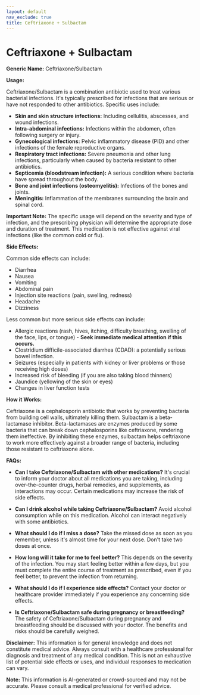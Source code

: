 ```yaml
---
layout: default
nav_exclude: true
title: Ceftriaxone + Sulbactam
---
```


# Ceftriaxone + Sulbactam

**Generic Name:** Ceftriaxone/Sulbactam

**Usage:**

Ceftriaxone/Sulbactam is a combination antibiotic used to treat various bacterial infections.  It's typically prescribed for infections that are serious or have not responded to other antibiotics.  Specific uses include:

* **Skin and skin structure infections:**  Including cellulitis, abscesses, and wound infections.
* **Intra-abdominal infections:** Infections within the abdomen, often following surgery or injury.
* **Gynecological infections:**  Pelvic inflammatory disease (PID) and other infections of the female reproductive organs.
* **Respiratory tract infections:**  Severe pneumonia and other lung infections, particularly when caused by bacteria resistant to other antibiotics.
* **Septicemia (bloodstream infection):** A serious condition where bacteria have spread throughout the body.
* **Bone and joint infections (osteomyelitis):** Infections of the bones and joints.
* **Meningitis:** Inflammation of the membranes surrounding the brain and spinal cord.


**Important Note:** The specific usage will depend on the severity and type of infection, and the prescribing physician will determine the appropriate dose and duration of treatment.  This medication is not effective against viral infections (like the common cold or flu).

**Side Effects:**

Common side effects can include:

* Diarrhea
* Nausea
* Vomiting
* Abdominal pain
* Injection site reactions (pain, swelling, redness)
* Headache
* Dizziness

Less common but more serious side effects can include:

* Allergic reactions (rash, hives, itching, difficulty breathing, swelling of the face, lips, or tongue) - **Seek immediate medical attention if this occurs.**
* Clostridium difficile-associated diarrhea (CDAD): a potentially serious bowel infection.
* Seizures (especially in patients with kidney or liver problems or those receiving high doses)
* Increased risk of bleeding (if you are also taking blood thinners)
* Jaundice (yellowing of the skin or eyes)
* Changes in liver function tests


**How it Works:**

Ceftriaxone is a cephalosporin antibiotic that works by preventing bacteria from building cell walls, ultimately killing them. Sulbactam is a beta-lactamase inhibitor. Beta-lactamases are enzymes produced by some bacteria that can break down cephalosporins like ceftriaxone, rendering them ineffective.  By inhibiting these enzymes, sulbactam helps ceftriaxone to work more effectively against a broader range of bacteria, including those resistant to ceftriaxone alone.


**FAQs:**

* **Can I take Ceftriaxone/Sulbactam with other medications?**  It's crucial to inform your doctor about all medications you are taking, including over-the-counter drugs, herbal remedies, and supplements, as interactions may occur.  Certain medications may increase the risk of side effects.

* **Can I drink alcohol while taking Ceftriaxone/Sulbactam?**  Avoid alcohol consumption while on this medication. Alcohol can interact negatively with some antibiotics.

* **What should I do if I miss a dose?** Take the missed dose as soon as you remember, unless it's almost time for your next dose.  Don't take two doses at once.

* **How long will it take for me to feel better?**  This depends on the severity of the infection.  You may start feeling better within a few days, but you must complete the entire course of treatment as prescribed, even if you feel better, to prevent the infection from returning.

* **What should I do if I experience side effects?** Contact your doctor or healthcare provider immediately if you experience any concerning side effects.

* **Is Ceftriaxone/Sulbactam safe during pregnancy or breastfeeding?**  The safety of Ceftriaxone/Sulbactam during pregnancy and breastfeeding should be discussed with your doctor. The benefits and risks should be carefully weighed.

**Disclaimer:** This information is for general knowledge and does not constitute medical advice.  Always consult with a healthcare professional for diagnosis and treatment of any medical condition.  This is not an exhaustive list of potential side effects or uses, and individual responses to medication can vary.


**Note:** This information is AI-generated or crowd-sourced and may not be accurate. Please consult a medical professional for verified advice.